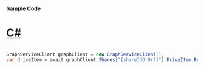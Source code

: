 #### Sample Code
# [C#](#tab/Csharp)

```C#

GraphServiceClient graphClient = new GraphServiceClient();
var driveItem = await graphClient.Shares["{shareIdOrUrl}"].DriveItem.Request().GetAsync();

```